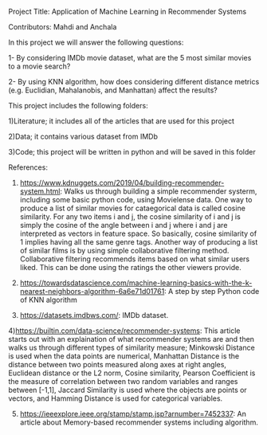 Project Title: Application of Machine Learning in Recommender Systems

Contributors: Mahdi and Anchala  

In this project we will answer the following questions:

1-	By considering IMDb movie dataset, what are the 5 most similar movies to a movie search?

2-	By using KNN algorithm, how does considering different distance metrics (e.g. Euclidian, Mahalanobis, and Manhattan) affect the results? 


This project includes the following folders:

1)Literature; it includes all of the articles that are used for this project

2)Data; it contains various dataset from IMDb 

3)Code; this project will be written in python and will be saved in this folder

References:

1) https://www.kdnuggets.com/2019/04/building-recommender-system.html: Walks us through building a simple recommender systerm, including some basic python code, using Movielense data. One way to produce a list of similar movies for cataegorical data is called cosine similarity. For any two items i and j, the cosine similarity of i and j is simply the cosine of the angle between i and j where i and j are interpreted as vectors in feature space. So basically, cosine similarity of 1 implies having all the same genre tags. Another way of producing a list of similar films is by using simple collaborative filtering method. Collaborative filtering recommends items based on what similar users liked. This can be done using the ratings the other viewers provide. 

2) https://towardsdatascience.com/machine-learning-basics-with-the-k-nearest-neighbors-algorithm-6a6e71d01761: A step by step Python code of KNN algorithm

3) https://datasets.imdbws.com/: IMDb dataset.

4)https://builtin.com/data-science/recommender-systems: This article starts out with an explaination of what recommender systems are and then walks us through different types of similarity measure; Minkowski Distance is used when the data points are numerical, Manhattan Distance is the distance between two points measured along axes at right angles, Euclidean distance or the L2 norm, Cosine similarity, Pearson Coefficient is the measure of correlation between two random variables and ranges between [-1,1], Jaccard Similarity is used where the objects are points or vectors, and Hamming Distance is used for categorical variables.

5) https://ieeexplore.ieee.org/stamp/stamp.jsp?arnumber=7452337: An article about Memory-based recommender systems including algorithm.
